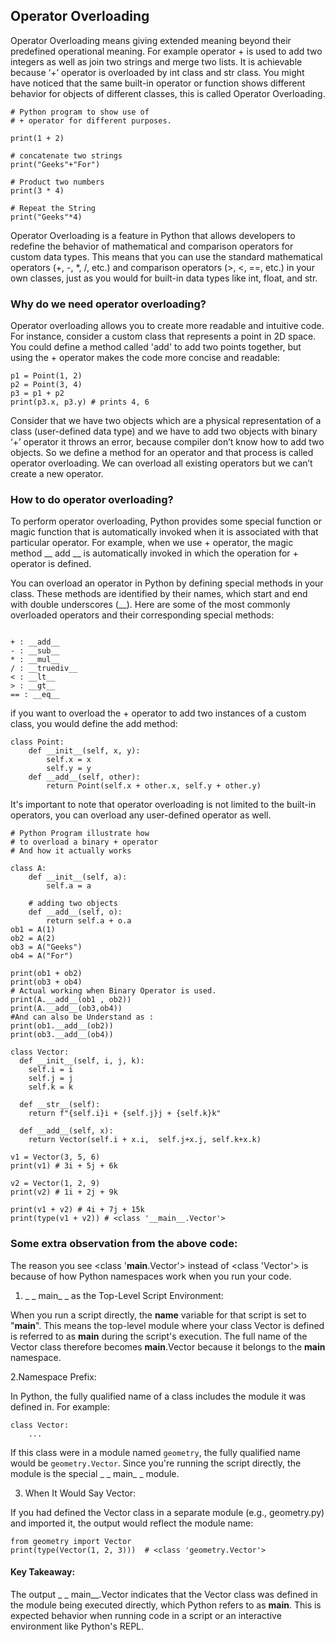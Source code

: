 ## Operator Overloading
Operator Overloading means giving extended meaning beyond their predefined operational meaning. For example operator + is used to add two integers as well as join two strings and merge two lists. It is achievable because ‘+’ operator is overloaded by int class and str class. You might have noticed that the same built-in operator or function shows different behavior for objects of different classes, this is called Operator Overloading. 

```
# Python program to show use of
# + operator for different purposes.

print(1 + 2)

# concatenate two strings
print("Geeks"+"For") 

# Product two numbers
print(3 * 4)

# Repeat the String
print("Geeks"*4)
```
Operator Overloading is a feature in Python that allows developers to redefine the behavior of mathematical and comparison operators for custom data types. This means that you can use the standard mathematical operators (+, -, *, /, etc.) and comparison operators (>, <, ==, etc.) in your own classes, just as you would for built-in data types like int, float, and str.

### Why do we need operator overloading?
Operator overloading allows you to create more readable and intuitive code. For instance, consider a custom class that represents a point in 2D space. You could define a method called 'add' to add two points together, but using the + operator makes the code more concise and readable:
```
p1 = Point(1, 2)
p2 = Point(3, 4)
p3 = p1 + p2
print(p3.x, p3.y) # prints 4, 6
```
Consider that we have two objects which are a physical representation of a class (user-defined data type) and we have to add two objects with binary ‘+’ operator it throws an error, because compiler don’t know how to add two objects. So we define a method for an operator and that process is called operator overloading. We can overload all existing operators but we can’t create a new operator. 

### How to do operator overloading? 
To perform operator overloading, Python provides some special function or magic function that is automatically invoked when it is associated with that particular operator. For example, when we use + operator, the magic method __ add __ is automatically invoked in which the operation for + operator is defined.

You can overload an operator in Python by defining special methods in your class. These methods are identified by their names, which start and end with double underscores (__). Here are some of the most commonly overloaded operators and their corresponding special methods:
```

+ : __add__
- : __sub__
* : __mul__
/ : __truediv__
< : __lt__
> : __gt__
== : __eq__

```
 if you want to overload the + operator to add two instances of a custom class, you would define the add method:
```
class Point:
    def __init__(self, x, y):
        self.x = x
        self.y = y
    def __add__(self, other):
        return Point(self.x + other.x, self.y + other.y)
```
It's important to note that operator overloading is not limited to the built-in operators, you can overload any user-defined operator as well.

```
# Python Program illustrate how 
# to overload a binary + operator
# And how it actually works

class A:
    def __init__(self, a):
        self.a = a

    # adding two objects 
    def __add__(self, o):
        return self.a + o.a 
ob1 = A(1)
ob2 = A(2)
ob3 = A("Geeks")
ob4 = A("For")

print(ob1 + ob2)
print(ob3 + ob4)
# Actual working when Binary Operator is used.
print(A.__add__(ob1 , ob2)) 
print(A.__add__(ob3,ob4)) 
#And can also be Understand as :
print(ob1.__add__(ob2))
print(ob3.__add__(ob4))

```
```
class Vector:
  def __init__(self, i, j, k):
    self.i = i
    self.j = j
    self.k = k

  def __str__(self):
    return f"{self.i}i + {self.j}j + {self.k}k"

  def __add__(self, x):
    return Vector(self.i + x.i,  self.j+x.j, self.k+x.k)

v1 = Vector(3, 5, 6)
print(v1) # 3i + 5j + 6k

v2 = Vector(1, 2, 9)
print(v2) # 1i + 2j + 9k

print(v1 + v2) # 4i + 7j + 15k
print(type(v1 + v2)) # <class '__main__.Vector'>
```

### Some extra observation from the above code:
The reason you see <class '__main__.Vector'> instead of <class 'Vector'> is because of how Python namespaces work when you run your code.

1. _ _ main_ _ as the Top-Level Script Environment:

When you run a script directly, the __name__ variable for that script is set to "__main__".
This means the top-level module where your class Vector is defined is referred to as __main__ during the script's execution.
The full name of the Vector class therefore becomes __main__.Vector because it belongs to the __main__ namespace.

2.Namespace Prefix:

In Python, the fully qualified name of a class includes the module it was defined in.
For example:
```
class Vector:
    ...
```
If this class were in a module named ```geometry```, the fully qualified name would be ```geometry.Vector```.
Since you're running the script directly, the module is the special _ _ main_ _ module.

3. When It Would Say Vector:

If you had defined the Vector class in a separate module (e.g., geometry.py) and imported it, the output would reflect the module name:
```
from geometry import Vector
print(type(Vector(1, 2, 3)))  # <class 'geometry.Vector'>
```
 #### Key Takeaway:
The output _ _ main__.Vector indicates that the Vector class was defined in the module being executed directly, which Python refers to as __main__. This is expected behavior when running code in a script or an interactive environment like Python's REPL.
